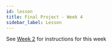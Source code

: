 ```yaml
---
id: lesson
title: Final Project - Week 4
sidebar_label: Lesson
---
```


See [Week 2](../week-2/lesson) for instructions for this week
